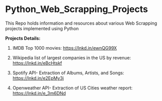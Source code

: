 # Python_Web_Scrapping_Projects
This Repo holds information and resources about various Web Scrapping projects implemented using Python

**Projects Details:**

1. IMDB Top 1000 movies: https://lnkd.in/ewnQG99X

2. Wikipedia list of largest companies in the US by revenue: https://lnkd.in/eBcHtskf

3. Spotify API- Extraction of Albums, Artists, and Songs: https://lnkd.in/e2EpMy3j

4. Openweather API- Extraction of US Cities weather report: https://lnkd.in/e_3m6DNd
